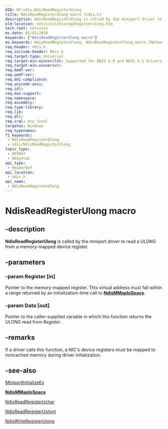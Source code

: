 ```yaml
---
UID: NF:ndis.NdisReadRegisterUlong
title: NdisReadRegisterUlong macro (ndis.h)
description: NdisReadRegisterUlong is called by the miniport driver to read a ULONG from a memory-mapped device register.
old-location: netvista\ndisreadregisterulong.htm
tech.root: netvista
ms.date: 05/02/2018
keywords: ["NdisReadRegisterUlong macro"]
ms.keywords: NdisReadRegisterUlong, NdisReadRegisterUlong macro [Network Drivers Starting with Windows Vista], miniport_register_ref_44b40f81-b21f-4b5c-b875-deb9b4bd62ab.xml, ndis/NdisReadRegisterUlong, netvista.ndisreadregisterulong
req.header: ndis.h
req.include-header: Ndis.h
req.target-type: Universal
req.target-min-winverclnt: Supported for NDIS 6.0 and NDIS 5.1 drivers (see    NdisReadRegisterUlong (NDIS   5.1)) in Windows Vista. Supported for NDIS 5.1 drivers (see    NdisReadRegisterUlong (NDIS   5.1)) in Windows XP.
req.target-min-winversvr: 
req.kmdf-ver: 
req.umdf-ver: 
req.ddi-compliance: 
req.unicode-ansi: 
req.idl: 
req.max-support: 
req.namespace: 
req.assembly: 
req.type-library: 
req.lib: 
req.dll: 
req.irql: Any level
targetos: Windows
req.typenames: 
f1_keywords:
 - NdisReadRegisterUlong
 - ndis/NdisReadRegisterUlong
topic_type:
 - APIRef
 - kbSyntax
api_type:
 - HeaderDef
api_location:
 - ndis.h
api_name:
 - NdisReadRegisterUlong
---
```


# NdisReadRegisterUlong macro


## -description

<b>NdisReadRegisterUlong</b> is called by the miniport driver to read a ULONG from a memory-mapped device
  register.

## -parameters

### -param Register [in]


Pointer to the memory-mapped register. This virtual address must fall within a range returned by
     an initialization-time call to [**NdisMMapIoSpace**](nf-ndis-ndismmapiospace.md).

### -param Data [out]


Pointer to the caller-supplied variable in which this function returns the ULONG read from 
     <i>Register</i> .

## -remarks

If a driver calls this function, a NIC's device registers must be mapped to noncached memory during
    driver initialization.

## -see-also

<a href="/windows-hardware/drivers/ddi/ndis/nc-ndis-miniport_initialize">MiniportInitializeEx</a>



[**NdisMMapIoSpace**](nf-ndis-ndismmapiospace.md)



<a href="/windows-hardware/drivers/ddi/ndis/nf-ndis-ndisreadregisteruchar">NdisReadRegisterUchar</a>



<a href="/windows-hardware/drivers/ddi/ndis/nf-ndis-ndisreadregisterushort">NdisReadRegisterUshort</a>



<a href="/windows-hardware/drivers/ddi/ndis/nf-ndis-ndiswriteregisterulong">NdisWriteRegisterUlong</a>
